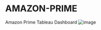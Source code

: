 # AMAZON-PRIME
Amazon Prime Tableau Dashboard
![image](https://github.com/AyodejiK101/AMAZON-PRIME/assets/140984130/6212a38c-7a4a-455e-9a57-68591b9275af)
